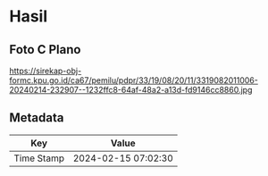 # Hasil

## Foto C Plano

https://sirekap-obj-formc.kpu.go.id/ca67/pemilu/pdpr/33/19/08/20/11/3319082011006-20240214-232907--1232ffc8-64af-48a2-a13d-fd9146cc8860.jpg


## Metadata

| Key        | Value               |
| ---------- | ------------------- |
| Time Stamp | 2024-02-15 07:02:30 |



